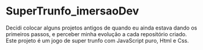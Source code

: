 # SuperTrunfo_imersaoDev
Decidi colocar alguns projetos antigos de quando eu ainda estava dando os primeiros passos, e perceber minha evolução a cada repositório criado. Este projeto é um jogo de super trunfo com JavaScript puro, Html e Css.

